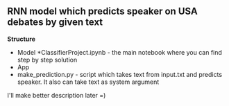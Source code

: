 ## RNN model which predicts speaker on USA debates by given text

**Structure**
* Model
 *ClassifierProject.ipynb - the main notebook where you can find step by step solution 
* App
 * make_prediction.py - script which takes text from input.txt and predicts speaker. It also can take text as system argument
  
I'll make better description later =)
